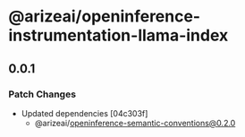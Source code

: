 # @arizeai/openinference-instrumentation-llama-index

## 0.0.1

### Patch Changes

- Updated dependencies [04c303f]
  - @arizeai/openinference-semantic-conventions@0.2.0
